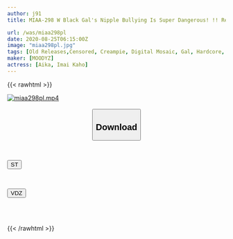 ```yaml
---
author: j91
title: MIAA-298 W Black Gal's Nipple Bullying Is Super Dangerous! !! Reverse 3P Kneading Pinched Shots Shot Inside Out Continuous Fire Kaho Imai AIKA

url: /was/miaa298pl
date: 2020-08-25T06:15:00Z
image: "miaa298pl.jpg"
tags: [Old Releases,Censored, Creampie, Digital Mosaic, Gal, Hardcore, Nasty, Slut, Submissive Men]
maker: [MOODYZ]
actress: [Aika, Imai Kaho]
---
```



{{< rawhtml >}}

<div class="video" data-videoid="ewqw0YBzWlCYqbv">
    <a href="javascript:;">
        <img src="/was/miaa298pl/miaa298pl.jpg" width="WIDTH" height="HEIGHT" alt="miaa298pl.mp4" loading="lazy">
    </a>
</div>

<script type="text/javascript" src="https://j91.asia/asset/on-demand-st.js"></script>

<br>
  <link rel="stylesheet" href="https://j91.asia/asset/bs5.css">
  
  <center>
  <button class="btn btn-primary" type="button" data-bs-toggle="collapse" data-bs-target=".multi-collapse" aria-expanded="false" aria-controls="multiCollapseExample1 multiCollapseExample2"><h2>Download</h2></button></center>
</p>
<div class="row">
  <div class="col">
    <div class="collapse multi-collapse" id="multiCollapseExample1">
      <div class="card card-body">
	      	      <br>
<div class="buttons">  
<p><a href="https://streamtape.to/v/ewqw0YBzWlCYqbv" target="_blank"><button class="btn-hover color-3"><i class="fa fa-download"></i> ST</button></a></p></div>
    </div>
  </div>
</div>
  <div class="col">
    <div class="collapse multi-collapse" id="multiCollapseExample2">
      <div class="card card-body">
	      <br>
<div class="buttons">
<p><a href="https://vidoza.net/1p92kvk27nuc" target="_blank"><button class="btn-hover color-1"><i class="fa fa-download"></i> VDZ</button></a></p></div>
<br><br>
      </div>
    </div>
  </div>
</div>

{{< /rawhtml >}}